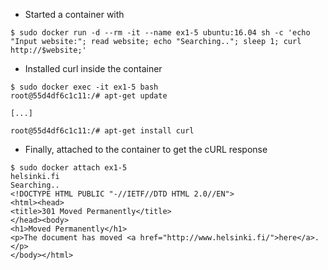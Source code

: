 - Started a container with
```
$ sudo docker run -d --rm -it --name ex1-5 ubuntu:16.04 sh -c 'echo "Input website:"; read website; echo "Searching.."; sleep 1; curl http://$website;'
```

- Installed curl inside the container
```
$ sudo docker exec -it ex1-5 bash
root@55d4df6c1c11:/# apt-get update

[...]

root@55d4df6c1c11:/# apt-get install curl
```

- Finally, attached to the container to get the cURL response
```
$ sudo docker attach ex1-5
helsinki.fi
Searching..
<!DOCTYPE HTML PUBLIC "-//IETF//DTD HTML 2.0//EN">
<html><head>
<title>301 Moved Permanently</title>
</head><body>
<h1>Moved Permanently</h1>
<p>The document has moved <a href="http://www.helsinki.fi/">here</a>.</p>
</body></html>
```

